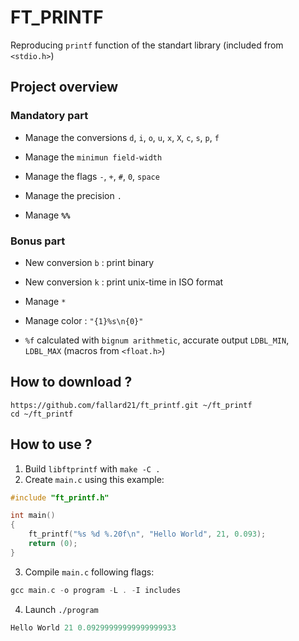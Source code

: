 # FT_PRINTF
Reproducing `printf` function of the standart library (included from `<stdio.h>`)
## Project overview
### Mandatory part
* Manage the conversions `d`, `i`, `o`, `u`, `x`, `X`, `c`, `s`, `p`, `f`

* Manage the `minimun field-width`

* Manage the flags `-`, `+`, `#`, `0`, `space`

* Manage the precision `.`

* Manage **`%%`**

### Bonus part
* New conversion `b` : print binary

* New conversion `k` : print unix-time in ISO format

* Manage `*`

* Manage color : `"{1}%s\n{0}"`

* `%f` calculated with `bignum arithmetic`, accurate output `LDBL_MIN`, `LDBL_MAX` (macros from `<float.h>`)

## How to download ?
	https://github.com/fallard21/ft_printf.git ~/ft_printf
	cd ~/ft_printf
	
## How to use ?
1.   Build `libftprintf` with `make -C .`
2.   Create `main.c` using this example:
```C
#include "ft_printf.h"

int main()
{
	ft_printf("%s %d %.20f\n", "Hello World", 21, 0.093);
	return (0);
}
```
3.   Compile `main.c` following flags:
```C
gcc main.c -o program -L . -I includes
```
4. Launch `./program`
```C
Hello World 21 0.09299999999999999933
```	
